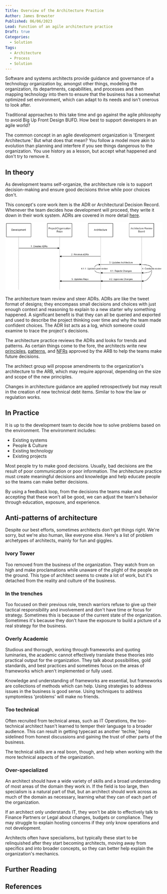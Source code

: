 ```yaml
---
Title: Overview of the Architecture Practice
Author: James Brewster
Published: 06/06/2023
Lead: Function of an agile architecture practice
Draft: true
Categories:
  - Solution
Tags:
  - Architecture
  - Process
  - Solution
---
```

Software and systems architects provide guidance and governance of a technology organization by, amongst other things, modeling the organization, its departments, capabilities, and processes and then mapping technology into them to ensure that the business has a somewhat optimized set environment, which can adapt to its needs and isn't onerous to look after.

Traditional approaches to this take time and go against the agile philosophy to avoid Big Up Front Design BUFD. How best to support developers in an agile world?

The common concept in an agile development organization is 'Emergent Architecture.' But what does that mean? You follow a model more akin to evolution than planning and interfere if you see things dangerous to the organization. You use history as a lesson, but accept what happened and don't try to remove it.

## In theory

As development teams self-organize, the architecture role is to support decision-making and ensure good decisions thrive while poor choices don't.

This concept's core work item is the ADR or Architectural Decision Record. Whenever the team decides how development will proceed, they write it down in their work system. ADRs are covered in more detail [here](xref:architecture-decision-records).

![Architecture Process](../../media/architecture-process.png)

The architecture team review and steer ADRs. ADRs are like the tweet format of designs; they encompass small decisions and choices with just enough context and reasoning to explain to a new starter why something happened. A significant benefit is that they can all be queried and exported and used to describe the project thinking over time and why the team made confident choices. The ADR list acts as a log, which someone could examine to trace the project's decisions.

The architecture practice reviews the ADRs and looks for trends and patterns. As certain things come to the fore, the architects write new [principles](xref:principles), [patterns](xref:patterns), and [NFRs](xref:nfrs) approved by the ARB to help the teams make future decisions.

The architect group will propose amendments to the organization's architecture to the ARB, which may require approval, depending on the size and scope of the new principles.

Changes in architecture guidance are applied retrospectively but may result in the creation of new technical debt items. Similar to how the law or regulation works.

## In Practice

It is up to the development team to decide how to solve problems based on the environment. The environment includes:

* Existing systems
* People & Culture
* Existing technology
* Existing projects

Most people try to make good decisions. Usually, bad decisions are the result of poor communication or poor information. The architecture practice must create meaningful decisions and knowledge and help educate people so the teams can make better decisions.

By using a feedback loop, from the decisions the teams make and accepting that these won't all be good, we can adjust the team's behavior through education, exposure, and experience.

## Anti-patterns of architecture

Despite our best efforts, sometimes architects don't get things right. We're sorry, but we're also human, like everyone else. Here's a list of problem archetypes of architects, mainly for fun and giggles.

### Ivory Tower

Too removed from the business of the organization. They watch from on high and make proclamations while unaware of the plight of the people on the ground. This type of architect seems to create a lot of work, but it's detached from the reality and culture of the business.

### In the trenches

Too focused on their previous role, trench warriors refuse to give up their tactical responsibility and involvement and don't have time or focus for strategy. Sometimes this is because of the current state of the organization. Sometimes it's because they don't have the exposure to build a picture of a real strategy for the business.

### Overly Academic

Studious and thorough, working through frameworks and quoting luminaries, the academic cannot effectively translate these theories into practical output for the organization. They talk about possibilities, gold standards, and best practices and sometimes focus on the areas of frameworks which aren't implemented or fully used.

Knowledge and understanding of frameworks are essential, but frameworks are collections of methods which can help. Using strategies to address issues in the business is good sense. Using techniques to address symptomless 'problems' will make no friends.

### Too technical

Often recruited from technical areas, such as IT Operations, the too-technical architect hasn't learned to temper their language to a broader audience. This can result in getting typecast as another 'techie,' being sidelined from honest discussions and gaining the trust of other parts of the business.

The technical skills are a real boon, though, and help when working with the more technical aspects of the organization.

### Over-specialized

An architect should have a wide variety of skills and a broad understanding of most areas of the domain they work in. If the field is too large, then specialism is a natural part of that, but an architect should work across as much of the domain as necessary, learning what they can of each part of the organization.

If an architect only understands IT, they won't be able to effectively talk to Finance Partners or Legal about changes, budgets or compliance. They may struggle to explain hosting concerns if they only know operations and not development.

Architects often have specialisms, but typically these start to be relinquished after they start becoming architects, moving away from specifics and into broader concepts, so they can better help explain the organization's mechanics.

## Further Reading

## References
